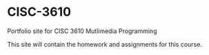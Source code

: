 # CISC-3610

Portfolio site for CISC 3610 Mutlimedia Programming

This site will contain the homework and assignments for this course.
